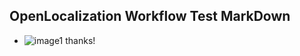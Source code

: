 ## OpenLocalization Workflow Test MarkDown
* ![image1](.\0d1244f0-95db-4bb3-9b84-e9882c6e322a.PNG) thanks!

<!--HONumber=Feb17_HO2-->


